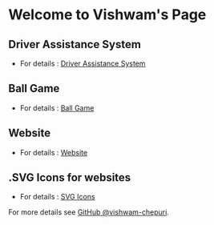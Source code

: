 # Welcome to Vishwam's Page


## Driver Assistance System

   - For details : [Driver Assistance System](https://github.com/vishwam-chepuri/driver_assistance)
   
   
## Ball Game

   - For details : [Ball Game](https://vishwam-chepuri.github.io/Ball-game/)
   
   
## Website 

   - For details : [Website](https://vishwam-chepuri.github.io/Website/)
   
## .SVG Icons for websites  

   - For details : [SVG Icons](https://vishwam-chepuri.github.io/SVG-ICONS/)


For more details see [GitHub @vishwam-chepuri](https://github.com/vishwam-chepuri).

